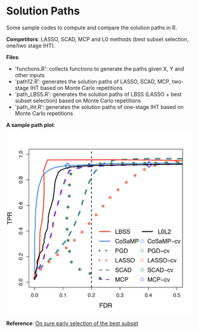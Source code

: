 # Solution Paths

Some sample codes to compute and compare the solution paths in R. 

**Competitors**: LASSO, SCAD, MCP and L0 methods (best subset selection, one/two stage IHT).

**Files**:
- 'functions.R': collects functions to generate the paths given X, Y and other inputs
- 'path12.R': generates the solution paths of LASSO, SCAD, MCP, two-stage IHT based on Monte Carlo repetitions
- 'path_LBSS.R': generates the solution paths of LBSS (LASSO + best subset selection) based on Monte Carlo repetitions
- 'path_iht.R': generates the solution paths of one-stage IHT based on Monte Carlo repetitions

**A sample path plot**:

<div style="text-align: center;">
<img src="11c.png" alt="drawing" width="500"/>
</div>


**Reference**:
[On sure early selection of the best subset](https://arxiv.org/abs/2107.06939)

